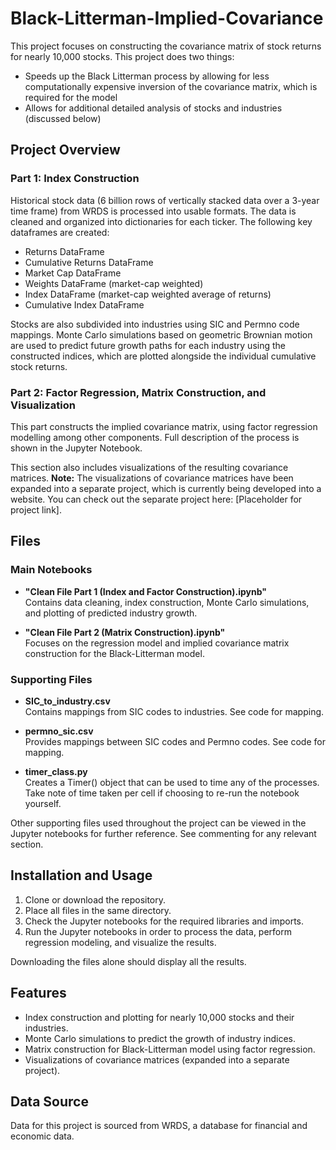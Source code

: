 # Black-Litterman-Implied-Covariance

This project focuses on constructing the covariance matrix of stock returns for nearly 10,000 stocks. This project does two things:
- Speeds up the Black Litterman process by allowing for less computationally expensive inversion of the covariance matrix, which is required for the model
- Allows for additional detailed analysis of stocks and industries (discussed below)

## Project Overview

### Part 1: Index Construction
Historical stock data (6 billion rows of vertically stacked data over a 3-year time frame) from WRDS is processed into usable formats. The data is cleaned and organized into dictionaries for each ticker. The following key dataframes are created:
- Returns DataFrame
- Cumulative Returns DataFrame
- Market Cap DataFrame
- Weights DataFrame (market-cap weighted)
- Index DataFrame (market-cap weighted average of returns)
- Cumulative Index DataFrame

Stocks are also subdivided into industries using SIC and Permno code mappings. Monte Carlo simulations based on geometric Brownian motion are used to predict future growth paths for each industry using the constructed indices, which are plotted alongside the individual cumulative stock returns.

### Part 2: Factor Regression, Matrix Construction, and Visualization
This part constructs the implied covariance matrix, using factor regression modelling among other components. Full description of the process is shown in the Jupyter Notebook. 

This section also includes visualizations of the resulting covariance matrices. 
**Note:** The visualizations of covariance matrices have been expanded into a separate project, which is currently being developed into a website. You can check out the separate project here: [Placeholder for project link].

## Files

### Main Notebooks
- **"Clean File Part 1 (Index and Factor Construction).ipynb"**  
   Contains data cleaning, index construction, Monte Carlo simulations, and plotting of predicted industry growth.

- **"Clean File Part 2 (Matrix Construction).ipynb"**  
   Focuses on the regression model and implied covariance matrix construction for the Black-Litterman model.

### Supporting Files
- **SIC_to_industry.csv**  
   Contains mappings from SIC codes to industries. See code for mapping.

- **permno_sic.csv**  
   Provides mappings between SIC codes and Permno codes. See code for mapping. 

- **timer_class.py**  
   Creates a Timer() object that can be used to time any of the processes. Take note of time taken per cell if choosing to re-run the notebook yourself. 

Other supporting files used throughout the project can be viewed in the Jupyter notebooks for further reference. See commenting for any relevant section. 

## Installation and Usage

1. Clone or download the repository.
2. Place all files in the same directory.
3. Check the Jupyter notebooks for the required libraries and imports. 
4. Run the Jupyter notebooks in order to process the data, perform regression modeling, and visualize the results.

Downloading the files alone should display all the results.

## Features
- Index construction and plotting for nearly 10,000 stocks and their industries.
- Monte Carlo simulations to predict the growth of industry indices.
- Matrix construction for Black-Litterman model using factor regression.
- Visualizations of covariance matrices (expanded into a separate project).

## Data Source
Data for this project is sourced from WRDS, a database for financial and economic data.
